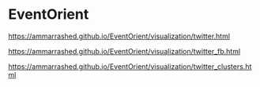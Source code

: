 # EventOrient

https://ammarrashed.github.io/EventOrient/visualization/twitter.html

https://ammarrashed.github.io/EventOrient/visualization/twitter_fb.html

https://ammarrashed.github.io/EventOrient/visualization/twitter_clusters.html
